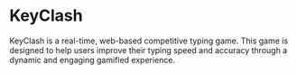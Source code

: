 # KeyClash
KeyClash is a real-time, web-based competitive typing game. This game is designed to help users improve their typing speed and accuracy through a dynamic and engaging gamified experience.
